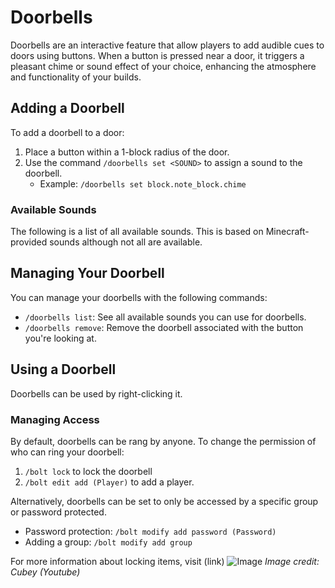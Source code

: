 # Doorbells

Doorbells are an interactive feature that allow players to add audible cues to doors using buttons. When a button is pressed near a door, it triggers a pleasant chime or sound effect of your choice, enhancing the atmosphere and functionality of your builds.

## Adding a Doorbell
To add a doorbell to a door:
1. Place a button within a 1-block radius of the door.
2. Use the command `/doorbells set <SOUND>` to assign a sound to the doorbell.
    - Example: `/doorbells set block.note_block.chime`

### Available Sounds
The following is a list of all available sounds. This is based on Minecraft-provided sounds although not all are available.

## Managing Your Doorbell
You can manage your doorbells with the following commands:
- `/doorbells list`: See all available sounds you can use for doorbells.
- `/doorbells remove`: Remove the doorbell associated with the button you're looking at.

## Using a Doorbell
Doorbells can be used by right-clicking it.

### Managing Access
By default, doorbells can be rang by anyone. To change the permission of who can ring your doorbell:
1. `/bolt lock` to lock the doorbell
2. `/bolt edit add (Player)` to add a player.

Alternatively, doorbells can be set to only be accessed by a specific group or password protected.
- Password protection: `/bolt modify add password (Password)`
- Adding a group: `/bolt modify add group`

For more information about locking items, visit (link)
![Image](https://i.ytimg.com/vi/aU-0exbI3Nc/maxresdefault.jpg)
*Image credit: Cubey (Youtube)*